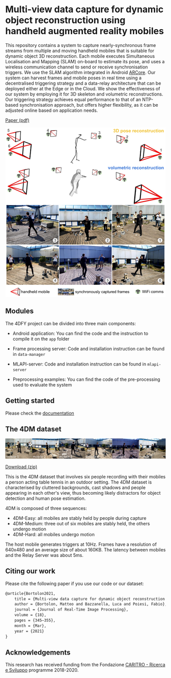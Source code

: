 # Multi-view data capture for dynamic object reconstruction using handheld augmented reality mobiles

This repository contains a system to capture nearly-synchronous frame streams from multiple and moving handheld mobiles that is suitable for dynamic object 3D reconstruction. 
Each mobile executes Simultaneous Localisation and Mapping (SLAM) on-board to estimate its pose, and uses a wireless communication channel to send or receive synchronisation triggers.
We use the SLAM algorithm integrated in Android [ARCore](https://developers.google.com/ar).
Our system can harvest frames and mobile poses in real time using a decentralised triggering strategy and a data-relay architecture that can be deployed either at the Edge or in the Cloud.
We show the effectiveness of our system by employing it for 3D skeleton and volumetric reconstructions. 
Our triggering strategy achieves equal performance to that of an NTP-based synchronisation approach, but offers higher flexibility, as it can be adjusted online based on application needs.

[Paper (pdf)](https://arxiv.org/pdf/2103.07883.pdf)

<p align="center"><img src="assets/teaser.png" width="600"></p>

## Modules

The 4DFY project can be divided into three main components:

- Android application: You can find the code and the instruction to compile it on the ```app``` folder
- Frame processing server: Code and installation instruction can be found in ```data-manager```
- MLAPI-server: Code and installation instruction can be found in ```mlapi-server```

- Preprocessing examples: You can find the code of the pre-processing used to evaluate the system

## Getting started

Please check the [documentation](doc/DOC.md)

## The 4DM dataset

<p align="center"><img src="assets/4dm_sample.png" width="1000"></p>

[Download (zip)](https://drive.google.com/file/d/1AvkGph7TXxsxoqQXEVZErHHllutC4Ncc/view?usp=sharing)

This is the 4DM dataset that involves six people recording with their mobiles a person acting table tennis in an outdoor setting.
The 4DM dataset is characterised by cluttered backgrounds, cast shadows and people appearing in each other's view, thus becoming likely distractors for object detection and human pose estimation.

4DM is composed of three sequences: 
- 4DM-Easy: all mobiles are stably held by people during capture 
- 4DM-Medium: three out of six mobiles are stably held, the others undergo motion
- 4DM-Hard: all mobiles undergo motion

The host mobile generates triggers at 10Hz. Frames have a resolution of 640x480 and an average size of about 160KB. The latency between mobiles and the Relay Server was about 5ms.

## Citing our work

Please cite the following paper if you use our code or our dataset:

```latex
@article{Bortolon2021,
    title = {Multi-view data capture for dynamic object reconstruction using handheld augmented reality mobiles},
    author = {Bortolon, Matteo and Bazzanella, Luca and Poiesi, Fabio},
    journal = {Journal of Real-Time Image Processing},
    volume = {18},
    pages = {345–355},
    month = {Mar},
    year = {2021}
}
```

## Acknowledgements

This research has received funding from the Fondazione [CARITRO - Ricerca e Sviluppo](https://www.fondazionecaritro.it/) programme 2018-2020.
